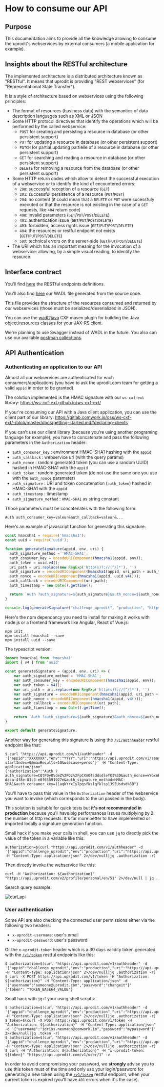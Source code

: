 # How to consume our API

## Purpose

This documentation aims to provide all the knowledge allowing to consume the uprodit's webservices by external consumers (a mobile application for example).

## Insights about the RESTful architecture

The implemented architecture is a distributed architecture known as "RESTful". It means that uprodit is providing "REST webservices" (for "Representational State Transfer").

It is a style of architecture based on webservices using the following principles:

* The format of resources (business data) with the semantics of data description languages ​​such as XML or JSON
* Some HTTP protocol directives that identify the operations which will be performed by the called webservice:
  * `POST` for creating and persisting a resource in database (or other persistent support)
  * `PUT` for updating a resource in database (or other persistent support)
  * `PATCH` for partial updating partielle of a resource in database (or other persistent support)
  * `GET` for searching and reading a resource in database (or other persistent support)
  * `DELETE` for removing a resource from the database (or other persistent support)
* Some HTTP return codes which allow to detect the successful execution of a webservice or to identify the kind of encountered errors:
  * `200`: successful reception of a resource (`GET`)
  * `201`: successful persistence of a resource (`PUT`/`POST`)
  * `204`: no content (it could mean that a `DELETE` or `PUT` were sucessfuly executed or that the resource is not existing in the case of a `GET` requests, like `404` return code)
  * `400`: invalid parameters (`GET`/`PUT`/`POST`/`DELETE`)
  * `401`: authentication issue (`GET`/`PUT`/`POST`/`DELETE`)
  * `403`: forbidden, access rights issue (`GET`/`PUT`/`POST`/`DELETE`)
  * `404`: the resources or restful endpoint not exists (`GET`/`PUT`/`POST`/`DELETE`)
  * `50X`: technical errors on the server-side (`GET`/`PUT`/`POST`/`DELETE`)
* The URI which has an important meaning for the invocation of a webservice: allowing, by a simple visual reading, to identify the resource.

## Interface contract

You'll find [here](./api_endpoints.md) the RESTful endpoints definitions.

You'll also find [here](https://api.uprodit.com) our WADL file generated from the source code.

This file provides the structure of the resources consumed and returned by our webservices (those must be serialized/deserialized in JSON).

You can use the [wadl2java](http://cxf.apache.org/docs/jaxrs-services-description.html#JAXRSServicesDescription-wadl2javaMavenplugin) CXF maven plugin for building the Java object/resources classes for your JAX-RS client.

We're planning to use Swagger instead of WADL in the future. You also can use our available [postman collections](./postman/README.md).

## API Authentication

### Authenticating an application to our API

Almost all our webservices are authenticated for each consumers/applications (you have to ask the uprodit.com team for getting a valid `appid` in order to be granted).

The solution implemented is the HMAC signature with our `ws-cxf-ext` library: https://ws-cxf-ext.github.io/ws-cxf-ext/

If your're consuming our API with a Java client application, you can use the client part of our library: https://gitlab.comwork.io/oss/ws-cxf-ext/-/blob/master/docs/getting-started.md#declaring-clients

If you can't use our client library (because you're using another programing language for example), you have to concatenate and pass the following parameters in the `Authorization` header:

* `auth_consumer_key` : environment HMAC-SHA1 hashing with the `appid`
* `auth_callback` : webservice url (with the query params)
* `auth_nonce` : random generated token (you can use a random UUID) hashed in HMAC-SHA1 with the `appid`
* `auth_token` : random generated token (do not use the same one you use with the `auth_nonce` parameter)
* `auth_signature` : URI and token concatenation (`auth_token`) hashed in HMAC-SHA1 with the `appid`
* `auth_timestamp` : timestamp
* `auth_signature_method` : `HMAC-SHA1` as string constant

Those parameters must be concatenates with the following form:

```
Auth auth_consumer_key=valeur&auth_callback=valeur&...
```

Here's an example of javascript function for generating this signature:

```javascript
const hmacsha1 = require('hmacsha1');
const uuid = require('uuid');

function generateSignature(appid, env, uri) {
  auth_signature_method = 'HMAC-SHA1';
  auth_consumer_key = encodeURIComponent(hmacsha1(appid, env));
  auth_token = uuid.v4();
  uri_path = uri.replace(new RegExp('http(s)?://[^/]*'), '')
  auth_signature = encodeURIComponent(hmacsha1(appid, uri_path + auth_token));
  auth_nonce = encodeURIComponent(hmacsha1(appid, uuid.v4()));
  auth_callback = encodeURIComponent(uri_path);
  auth_timestamp = new Date().getTime();

  return `Auth ?auth_signature=${auth_signature}&auth_nonce=${auth_nonce}&auth_callback=${auth_callback}&auth_timestamp=${auth_timestamp}&auth_token=${auth_token}&auth_signature_method=${auth_signature_method}&auth_consumer_key=${auth_consumer_key}`;
}

console.log(generateSignature("challenge_uprodit", "production", "https://api.uprodit.com/v2/profile/personal/en/51"));
```

Here's the npm dependancy you need to install for making it works with node.js or a frontend framework like Angular, React of Vue.js:

```shell
npm init
npm install hmacsha1 --save
npm install uuid --save
```

The typescript version:

```typescript
import hmacsha1 from 'hmacsha1'
import { v4 } from 'uuid'

const generateSignature = (appid, env, uri) => {
    var auth_signature_method = 'HMAC-SHA1';
    var auth_consumer_key = encodeURIComponent(hmacsha1(appid, env));
    var auth_token = v4();
    var uri_path = uri.replace(new RegExp('http(s)?://[^/]*'), '')
    var auth_signature = encodeURIComponent(hmacsha1(appid, uri_path + auth_token));
    var auth_nonce = encodeURIComponent(hmacsha1(appid, v4()));
    var auth_callback = encodeURIComponent(uri_path);
    var auth_timestamp = new Date().getTime();
  
    return `Auth ?auth_signature=${auth_signature}&auth_nonce=${auth_nonce}&auth_callback=${auth_callback}&auth_timestamp=${auth_timestamp}&auth_token=${auth_token}&auth_signature_method=${auth_signature_method}&auth_consumer_key=${auth_consumer_key}`;
}

export default generateSignature;
```

Another way for generating this signature is using the [`/v1/authheader`](https://api.uprodit.com) restful endpoint like that:

```shell
$ curl "https://api.uprodit.com/v1/authheader" -d '{"appid":"XXXXXXX","env":"YYYY","uri":"https://api.uprodit.com/v1/search/all?startIndex=0&maxResults=10&usecase=perso"}' -H "Content-Type: application/json"
{"authorization":"Auth ?auth_signature=CQtP0y0VdeZ%2FQz%2FpCXmO4sddsdleTKI%3D&auth_nonce=vYGxnKbLFPxsdlsdksl8kg9XX%2BPQ6X2c%3D&auth_callback=%2Fv1%2Fsearch%2Fall&auth_timestamp=1638971145860&auth_token=0c5bdc20-daca-4f8e-81c3-e0f65591927e&auth_signature_method=HMAC-SHA1&auth_consumer_key=11aqkYrxIy7pqsfkslqfklsp1JSZUsdsd%3D"}
```

You'll have to pass this value in the `Authorization` header of the webservice you want to invoke (which corresponds to the uri passed in the body).

This solution is suitable for quick tests but __it's not recommended in production__ because you'll have big performances issues multiplying by 2 the number of http requests. It's far more better to have implemented or imported locally a signature generation function.

Small hack if you make your calls in shell, you can use `jq` to directly pick the value of the token in a variable like this:

```shell
authorization=$(curl "https://api.uprodit.com/v1/authheader" -d '{"appid":"challenge_uprodit","env":"production","uri":"https://api.uprodit.com/v2/profile/personal/en/51"}' -H "Content-Type: application/json" 2>/dev/null|jq .authorization -r)
```

Then directly invoke the webservice like this:

```shell
curl -H "Authorization: ${authorization}" "https://api.uprodit.com/v2/profile/personal/en/51" 2>/dev/null | jq .
```

Search query example:

![curl_api](../img/curl_api.png)

### User authentication

Some API are also checking the connected user permissions either via the following two headers:

* `x-uprodit-username`: user's email
* `x-uprodit-password`: user's password

Or the `x-uprodit-token` header which is a 30 days validity token generated with the [`/v1/token`](https://api.uprodit.com) restful endpoints like this:

```shell
$ authorization=$(curl "https://api.uprodit.com/v1/authheader" -d '{"appid":"challenge_uprodit","env":"production","uri":"https://api.uprodit.com/v1/token"}' -H "Content-Type: application/json" 2>/dev/null|jq .authorization -r)
$ curl -X POST https://api.uprodit.com/v1/token -H "Authorization: ${authorization}" -H "Content-Type: application/json" -d '{"username":"someone@uprodit.com","password":"changeit"}'
{"token": "TOKEN_BASE64_VALUE"}
```

Small hack with `jq` if your using shell scripts:

```shell
$ authorization=$(curl "https://api.uprodit.com/v1/authheader" -d '{"appid":"challenge_uprodit","env":"production","uri":"https://api.uprodit.com/v1/token"}' -H "Content-Type: application/json" 2>/dev/null|jq .authorization -r)
$ token=$(curl -X POST https://api.uprodit.com/v1/token -H "Authorization: ${authorization}" -H "Content-Type: application/json" -d '{"username":"idriss.neumann@comwork.io","password":"mypassword"}' 2>/dev/null|jq .token -r)
$ authorization=$(curl "https://api.uprodit.com/v1/authheader" -d '{"appid":"challenge_uprodit","env":"production","uri":"https://api.uprodit.com/v1/user/1"}' -H "Content-Type: application/json" 2>/dev/null|jq .authorization -r)
$ curl -H "Authorization: ${authorization}" -H "x-uprodit-token: ${token}" "https://api.uprodit.com/v1/user/1" -v
```

In order to avoid compromising your password, we __strongly__ advise you to use this token must of the time and only use your login/password for generating a new token using the [`/v1/token`](https://api.uprodit.com) restful endpoint, when your current token is expired (you'll have `401` errors when it's the case).
